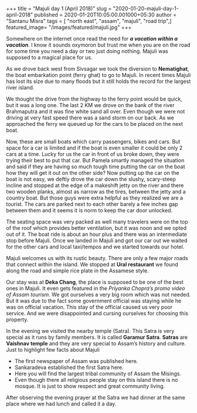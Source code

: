 +++
title = "Majuli day 1 (April 2018)"
slug = "2020-01-20-majuli-day-1-april-2018"
published = 2020-01-20T10:05:00.001000+05:30
author = "Santanu Misra"
tags = [ "north east", "assam", "majuli", "road trip",]
featured_image= "/images/featured/majuli.jpg"
+++

Somewhere on the internet once read the need for ***a vacation within a vacation***. I know it sounds oxymoron but trust me when you are on the road for some time you need a day or two just doing nothing. Majuli was supposed to a magical place for us.  

As we drove back west from Sivsagar we took the diversion to **Nematighat**, the boat embarkation point (ferry ghat) to go to Majuli. In recent times Majuli has lost its size due to many floods but it still holds the record for the largest river island.  

We thought the drive from the highway to the ferry point would be quick, but it was a long one. The last 2 KM we drove on the bank of the river Brahmaputra and it was fine white sand all over. Even though we were not driving at very fast speed there was a sand storm on our back. As we approached the ferry we queued up for the cars to be placed on the next boat. 

Now, these are small boats which carry passengers, bikes and cars. But space for a car is limited and if the boat is even smaller it could be only 2 cars at a time. Lucky for us the car in front of us broke down, they were trying their best to put that car. But Pamela smartly managed the situation and said if they are having so much tough time putting the car on the boat how they will get it out on the other side? Now putting up the car on the boat is not easy, we deftly drove the car down the slushy, scary-steep incline and stopped at the edge of a makeshift jetty on the river and there two wooden planks, almost as narrow as the tires, between the jetty and a country boat. But those guys were extra helpful as they realized we are a tourist. The cars are parked next to each other barely a few inches gap between them and it seems it is  norm to keep the car door unlocked.  


The seating space was very packed as well many travelers were on the top of the roof which provides better ventilation,  but it was noon and we opted out of it. The boat ride is about an hour plus and there was an intermediate stop before Majuli. Once we landed in Majuli and got our car out we waited for the other cars and local taxi/tempos and we started towards our hotel.  

Majuli welcomes us with its rustic beauty. There are only a few major roads that connect within the island. We stopped at **Ural restaurant** we found along the road and simple rice plate in the Assamese style.   

Our stay was at **Deka Chang**, the place is supposed to be one of the best ones in Majuli. It even gets featured in the *Priyanka Chopra’s promo video of Assam tourism*. We got ourselves a very big room which was not needed. But it was due to the fact some government official was staying while he was on official vacation. This stay of the official caused us very poor service. And we were disappointed and cursing ourselves for choosing this property.  

In the evening we visited the nearby temple (Satra). This Satra is very special as it runs by family members. It is called **Garamur Satra**. **Satras** are **Vaishnav temple** and they are very special to <span class="underline">Assam’s history and culture</span>. Just to highlight few facts about Majuli  

-   The first newspaper of Assam was published here.  
-   Sankaradeva established the first Satra here.  
-   Here you will find the largest tribal community of Assam the Misings.  
-   Even though there all religious people stay on this island there is no mosque. It is just to show respect and great community living.  

After observing the evening prayer at the Satra we had dinner at the same place where we had lunch and called it a day.